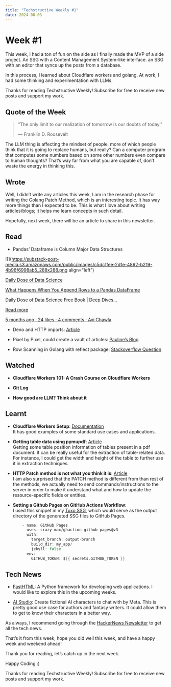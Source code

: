 ```yaml
---
title: "Techstructive Weekly #1"
date: 2024-08-03
---
```



# Week #1

This week, I had a ton of fun on the side as I finally made the MVP of a side project. An SSG with a Content Management System-like interface. an SSG with an editor that syncs up the posts from a database.

In this process, I learned about Cloudflare workers and golang. At work, I had some thinking and experimentation with LLMs.

Thanks for reading Techstructive Weekly! Subscribe for free to receive new posts and support my work.

## Quote of the Week

> "The only limit to our realization of tomorrow is our doubts of today."
> 
> — Franklin D. Roosevelt

The LLM thing is affecting the mindset of people, more of which people think that it is going to replace humans, but really? Can a computer program that computes some numbers based on some other numbers even compare to human thoughts? That’s way far from what you are capable of, don’t waste the energy in thinking this.

## Wrote

Well, I didn’t write any articles this week, I am in the research phase for writing the Golang Patch Method, which is an interesting topic. It has way more things than I expected to be. This is what I love about writing articles/blogs; it helps me learn concepts in such detail.

Hopefully, next week, there will be an article to share in this newsletter.

## Read

* Pandas’ Dataframe is Column Major Data Structures
    

![](https://substack-post-media.s3.amazonaws.com/public/images/c5dc1fee-2d1e-4892-b219-4b96f6998ab5_288x288.png align="left")

[Daily Dose of Data Science](https://blog.dailydoseofds.com/p/what-happens-when-you-append-rows?utm_source=substack&utm_campaign=post_embed&utm_medium=web)

[What Happens When You Append Rows to a Pandas DataFrame](https://blog.dailydoseofds.com/p/what-happens-when-you-append-rows?utm_source=substack&utm_campaign=post_embed&utm_medium=web)

[Daily Dose of Data Science Free Book | Deep Dives…](https://blog.dailydoseofds.com/p/what-happens-when-you-append-rows?utm_source=substack&utm_campaign=post_embed&utm_medium=web)

[Read more](https://blog.dailydoseofds.com/p/what-happens-when-you-append-rows?utm_source=substack&utm_campaign=post_embed&utm_medium=web)

[5 months ago · 24 likes · 4 comments · Avi Chawla](https://blog.dailydoseofds.com/p/what-happens-when-you-append-rows?utm_source=substack&utm_campaign=post_embed&utm_medium=web)

* Deno and HTTP imports: [Article](https://deno.com/blog/http-imports)
    
* Pixel by Pixel, could create a vault of articles: [Pauline’s Blog](https://www.pawlean.com/vault)
    
* Row Scanning in Golang with reflect package: [Stackoverflow Question](https://stackoverflow.com/questions/56525471/how-to-use-rows-scan-of-gos-database-sql)
    

## Watched

* **Cloudflare Workers 101: A Crash Course on Cloudflare Workers**
    
* **Git Log**
    
* **How good are LLM? Think about it**
    

## Learnt

* **Cloudflare Workers Setup**: [Documentation](https://developers.cloudflare.com/workers/examples/)  
    It has good examples of some standard use cases and applications.
    
* **Getting table data using pymupdf**: [Article](https://artifex.com/blog/table-recognition-extraction-from-pdfs-pymupdf-python)  
    Getting some table position information of tables present in a pdf document. It can be really useful for the extraction of table-related data. For instance, I could get the width and height of the table to further use it in extraction techniques.
    
* **HTTP Patch method is not what you think it is**: [Article](https://imantumorang.com/posts/http-patch-method-ive-thought-the-wrong-way/)  
    I am also surprised that the PATCH method is different from than rest of the methods, we actually need to send commands/instructions to the server in order to make it understand what and how to update the resource-specific fields or entities.
    
* **Setting a Github Pages on GitHub Actions Workflow**:  
    I used this snippet in my [Tuxo SSG](https://github.com/Mr-Destructive/tuxo/blob/main/.github/workflows/cronjob.yml), which would serve as the output directory of the generated SSG files to GitHub Pages.
    
    ```go
        - name: GitHub Pages
          uses: crazy-max/ghaction-github-pages@v3
          with:
            target_branch: output-branch
            build_dir: my_app/
            jekyll: false
          env:
            GITHUB_TOKEN: ${{ secrets.GITHUB_TOKEN }}
    ```
    

## Tech News

* [FastHTML](https://fastht.ml/): A Python framework for developing web applications. I would like to explore this in the upcoming weeks.
    
* [AI Studio](https://ai.meta.com/ai-studio/): Create fictional AI characters to chat with by Meta. This is pretty good use case for authors and fantasy writers. It could allow them to get to know their characters in a better way.
    

As always, I recommend going through the [HackerNews Newsletter](https://mailchi.mp/hackernewsletter/710) to get all the tech news.

That’s it from this week, hope you did well this week, and have a happy week and weekend ahead!

Thank you for reading, let’s catch up in the next week.

Happy Coding :)

Thanks for reading Techstructive Weekly! Subscribe for free to receive new posts and support my work.
